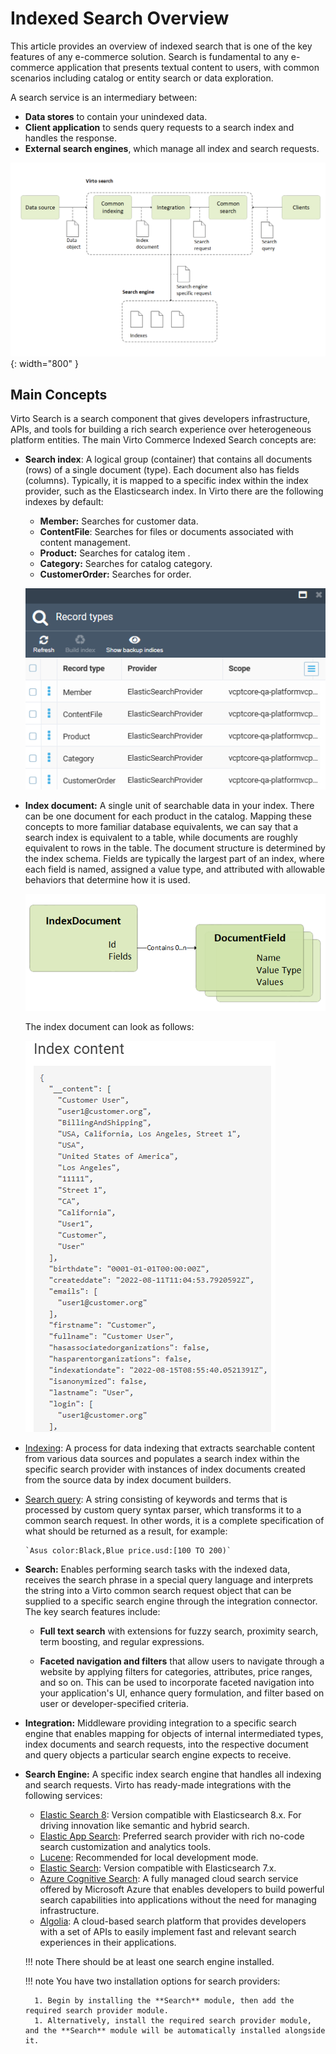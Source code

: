 # Indexed Search Overview

This article provides an overview of indexed search that is one of the key features of any e-commerce solution. Search is fundamental to any e-commerce application that presents textual content to users, with common scenarios including catalog or entity search or data exploration.

A search service is an intermediary between: 

* **Data stores** to contain your unindexed data.
* **Client application** to sends query requests to a search index and handles the response.
* **External search engines**, which manage all index and search requests.

![Search architecture](media/01-search-architecture.png){: width="800" }

## Main Concepts

Virto Search is a search component that gives developers infrastructure, APIs, and tools for building a rich search experience over heterogeneous platform entities. The main Virto Commerce Indexed Search concepts are: 

* **Search index**: A logical group (container) that contains all documents (rows) of a single document (type). Each document also has fields (columns). Typically, it is mapped to a specific index within the index provider, such as the Elasticsearch index. In Virto there are the following indexes by default:

    * **Member:** Searches for customer data.
    * **ContentFile**: Searches for files or documents associated with content management.
    * **Product:** Searches for catalog item .
    * **Category:** Searches for catalog category.
    * **CustomerOrder:** Searches for order.

    ![Search index types](media/02-search-index-types.png)

* **Index document:** A single unit of searchable data in your index. There can be one document for each product in the catalog. Mapping these concepts to more familiar database equivalents, we can say that a search index is equivalent to a table, while documents are roughly equivalent to rows in the table. The document structure is determined by the index schema. Fields are typically the largest part of an index, where each field is named, assigned a value type, and attributed with allowable behaviors that determine how it is used.

    ![Index document structure](media/03-index-document-structure.png)

    The index document can look as follows:
    
    ![Index document example](media/04-index-document-example.png)

* [Indexing](indexing/overview.md): A process for data indexing that extracts searchable content from various data sources and populates a search index within the specific search provider with instances of  index documents created from the source data by index document builders.

* [Search query](search-query-syntax-reference.md): A string consisting of keywords and terms that is processed by custom query syntax parser, which transforms it to a common search request. In other words, it is a complete specification of what should be returned as a result, for example:

    ```
    `Asus color:Black,Blue price.usd:[100 TO 200)`
    ```

* **Search:** Enables performing search tasks with the indexed data, receives the search phrase in a special query language and interprets the string into a Virto common search request object that can be supplied to a specific search engine through the integration connector. The key search features include:

    * **Full text search** with extensions for fuzzy search, proximity search, term boosting, and regular expressions.

    * **Faceted navigation and filters** that allow users to navigate through a website by applying filters for categories, attributes, price ranges, and so on. This can be used to incorporate faceted navigation into your application's UI, enhance query formulation, and filter based on user or developer-specified criteria. 

* **Integration:** Middleware providing integration to a specific search engine that enables mapping for objects of internal intermediated types, index documents and search requests, into the respective document and query objects a particular search engine expects to receive.     

* **Search Engine:** A specific index search engine that handles all indexing and search requests. Virto has ready-made integrations with the following services:

    * [Elastic Search 8](https://github.com/VirtoCommerce/vc-module-elastic-search-8): Version compatible with Elasticsearch 8.x. For driving innovation like semantic and hybrid search.
    * [Elastic App Search](https://github.com/VirtoCommerce/vc-module-elastic-app-search): Preferred search provider with rich no-code search customization and analytics tools.
    * [Lucene](https://github.com/VirtoCommerce/vc-module-lucene-search): Recommended for local development mode.
    * [Elastic Search](https://github.com/VirtoCommerce/vc-module-elastic-search): Version compatible with Elasticsearch 7.x.
    * [Azure Cognitive Search](https://github.com/VirtoCommerce/vc-module-azure-search): A fully managed cloud search service offered by Microsoft Azure that enables developers to build powerful search capabilities into applications without the need for managing infrastructure. 
    * [Algolia](https://github.com/VirtoCommerce/vc-module-algolia-search): A cloud-based search platform that provides developers with a set of APIs to easily implement fast and relevant search experiences in their applications. 

    !!! note
        There should be at least one search engine installed.

    !!! note
        You have two installation options for search providers:

        1. Begin by installing the **Search** module, then add the required search provider module.
        1. Alternatively, install the required search provider module, and the **Search** module will be automatically installed alongside it.